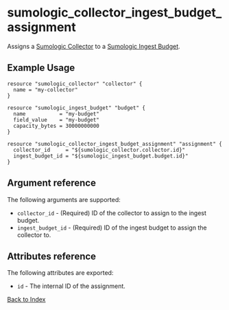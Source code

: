 # sumologic_collector_ingest_budget_assignment
Assigns a [Sumologic Collector][1] to a [Sumologic Ingest Budget][2].

## Example Usage
```hcl
resource "sumologic_collector" "collector" {
  name = "my-collector"
}

resource "sumologic_ingest_budget" "budget" {
  name           = "my-budget"
  field_value    = "my-budget"
  capacity_bytes = 30000000000
}

resource "sumologic_collector_ingest_budget_assignment" "assignment" {
  collector_id     = "${sumologic_collector.collector.id}"
  ingest_budget_id = "${sumologic_ingest_budget.budget.id}"
}
```

## Argument reference
The following arguments are supported:
- `collector_id` - (Required) ID of the collector to assign to the ingest budget.
- `ingest_budget_id` - (Required) ID of the ingest budget to assign the collector to.

## Attributes reference
The following attributes are exported:
- `id` - The internal ID of the assignment.

[Back to Index][0]

[0]: ../README.md
[1]: https://help.sumologic.com/Send_Data/Hosted_Collectors
[2]: https://help.sumologic.com/Manage/Ingestion-and-Volume/Ingest_Budgets
